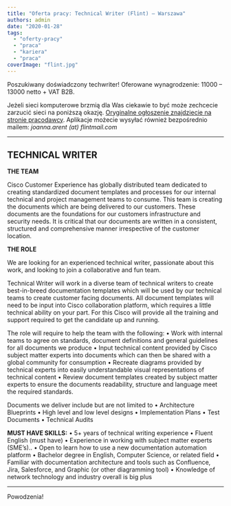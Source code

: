 ```yaml
---
title: "Oferta pracy: Technical Writer (Flint) – Warszawa"
authors: admin
date: "2020-01-28"
tags:
  - "oferty-pracy"
  - "praca"
  - "kariera"
  - "praca"
coverImage: "flint.jpg"
---
```


Poszukiwany doświadczony techwriter! Oferowane wynagrodzenie: 11000 – 13000
netto + VAT B2B.

Jeżeli sieci komputerowe brzmią dla Was ciekawie to być może zechcecie zarzucić
sieci na poniższą okazję.
[Oryginalne ogłoszenie znajdziecie na stronie pracodawcy](https://apply.flint-international.com/vacancies/vacancy-technical-writer-161963-31.html).
Aplikacje możecie wysyłać również bezpośrednio mailem: _joanna.arent (at)
flintmail.com_

---

## TECHNICAL WRITER

**THE TEAM**

Cisco Customer Experience has globally distributed team dedicated to creating
standardized document templates and processes for our internal technical and
project management teams to consume. This team is creating the documents which
are being delivered to our customers. These documents are the foundations for
our customers infrastructure and security needs. It is critical that our
documents are written in a consistent, structured and comprehensive manner
irrespective of the customer location.

**THE ROLE**

We are looking for an experienced technical writer, passionate about this work,
and looking to join a collaborative and fun team.

Technical Writer will work in a diverse team of technical writers to create
best-in-breed documentation templates which will be used by our technical teams
to create customer facing documents. All document templates will need to be
input into Cisco collaboration platform, which requires a little technical
ability on your part. For this Cisco will provide all the training and support
required to get the candidate up and running.

The role will require to help the team with the following: • Work with internal
teams to agree on standards, document definitions and general guidelines for all
documents we produce • Input technical content provided by Cisco subject matter
experts into documents which can then be shared with a global community for
consumption • Recreate diagrams provided by technical experts into easily
understandable visual representations of technical content • Review document
templates created by subject matter experts to ensure the documents readability,
structure and language meet the required standards.

Documents we deliver include but are not limited to • Architecture Blueprints •
High level and low level designs • Implementation Plans • Test Documents •
Technical Audits

**MUST HAVE SKILLS:** • 5+ years of technical writing experience • Fluent
English (must have) • Experience in working with subject matter experts
(SME’s).. • Open to learn how to use a new documentation automation platform •
Bachelor degree in English, Computer Science, or related field • Familiar with
documentation architecture and tools such as Confluence, Jira, Salesforce, and
Graphic (or other diagramming tool) • Knowledge of network technology and
industry overall is big plus

---

Powodzenia!
